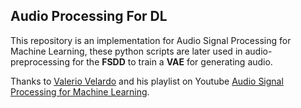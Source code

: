 ## Audio Processing For DL
This repository is an implementation for Audio Signal Processing for Machine Learning, these python scripts are later used in audio-preprocessing for the **FSDD** to train a **VAE** for generating audio.

Thanks to [Valerio Velardo](https://www.youtube.com/@ValerioVelardoTheSoundofAI) and his playlist on Youtube [Audio Signal Processing for Machine Learning](https://www.youtube.com/playlist?list=PL-wATfeyAMNqIee7cH3q1bh4QJFAaeNv0).
